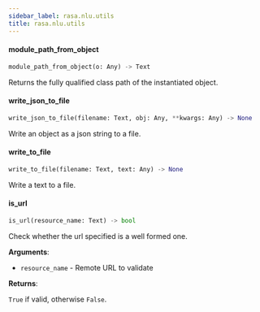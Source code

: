 ```yaml
---
sidebar_label: rasa.nlu.utils
title: rasa.nlu.utils
---
```

#### module\_path\_from\_object

```python
module_path_from_object(o: Any) -> Text
```

Returns the fully qualified class path of the instantiated object.

#### write\_json\_to\_file

```python
write_json_to_file(filename: Text, obj: Any, **kwargs: Any) -> None
```

Write an object as a json string to a file.

#### write\_to\_file

```python
write_to_file(filename: Text, text: Any) -> None
```

Write a text to a file.

#### is\_url

```python
is_url(resource_name: Text) -> bool
```

Check whether the url specified is a well formed one.

**Arguments**:

- `resource_name` - Remote URL to validate
  

**Returns**:

  `True` if valid, otherwise `False`.

